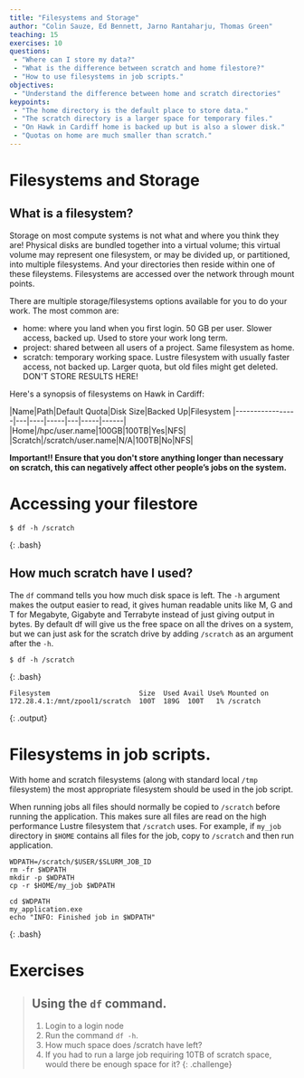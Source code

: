 ```yaml
---
title: "Filesystems and Storage"
author: "Colin Sauze, Ed Bennett, Jarno Rantaharju, Thomas Green"
teaching: 15
exercises: 10
questions:
 - "Where can I store my data?"
 - "What is the difference between scratch and home filestore?"
 - "How to use filesystems in job scripts."
objectives:
 - "Understand the difference between home and scratch directories"
keypoints:
 - "The home directory is the default place to store data."
 - "The scratch directory is a larger space for temporary files."
 - "On Hawk in Cardiff home is backed up but is also a slower disk."
 - "Quotas on home are much smaller than scratch."
---
```



# Filesystems and Storage

## What is a filesystem?
Storage on most compute systems is not what and where you think they are! Physical disks are bundled together into a virtual volume; this virtual volume may represent one filesystem, or may be divided up, or partitioned, into multiple filesystems. And your directories then reside within one of these fileystems. Filesystems are accessed over the network through mount points.

There are multiple storage/filesystems options available for you to do your work. The most common are:

* home: where you land when you first login. 50 GB per user. Slower access, backed up. Used to store your work long term. 
* project: shared between all users of a project. Same filesystem as home. 
* scratch: temporary working space. Lustre filesystem with usually faster access, not backed up. Larger quota, but old files might get deleted. DON'T STORE RESULTS HERE!


Here's a synopsis of filesystems on Hawk in Cardiff:

|Name|Path|Default Quota|Disk Size|Backed Up|Filesystem
|-----------------|---|----|-----|---|-----|------|
|Home|/hpc/user.name|100GB|100TB|Yes|NFS|
|Scratch|/scratch/user.name|N/A|100TB|No|NFS|

**Important!! Ensure that you don't store anything longer than necessary on scratch, this can negatively affect other people’s jobs on the system.**



# Accessing your filestore

~~~
$ df -h /scratch
~~~
{: .bash}

## How much scratch have I used?

The ```df``` command tells you how much disk space is left. The ```-h``` argument makes the output easier to read, it gives human readable units like M, G and T for Megabyte, Gigabyte and Terrabyte instead of just giving output in bytes. By default df will give us the free space on all the drives on a system, but we can just ask for the scratch drive by adding ```/scratch``` as an argument after the ```-h```.

~~~
$ df -h /scratch
~~~
{: .bash}

~~~
Filesystem                      Size  Used Avail Use% Mounted on
172.28.4.1:/mnt/zpool1/scratch  100T  189G  100T   1% /scratch
~~~
{: .output}


# Filesystems in job scripts.

With home and scratch filesystems (along with standard local ```/tmp``` filesystem)
the most appropriate filesystem should be used in the job script.

When running jobs all files should normally be copied to ```/scratch``` before running the application.  This makes sure all
files are read on the high performance Lustre filesystem that ```/scratch``` uses.  For example, if ```my_job``` directory in
```$HOME``` contains all files for the job, copy to ```/scratch``` and then run application.
~~~
WDPATH=/scratch/$USER/$SLURM_JOB_ID
rm -fr $WDPATH
mkdir -p $WDPATH
cp -r $HOME/my_job $WDPATH

cd $WDPATH
my_application.exe
echo "INFO: Finished job in $WDPATH"
~~~
{: .bash}

# Exercises

> ## Using the `df` command. 
> 1. Login to a login node
> 2. Run the command `df -h`.
> 3. How much space does /scratch have left?
> 4. If you had to run a large job requiring 10TB of scratch space, would there be enough space for it?
{: .challenge}




